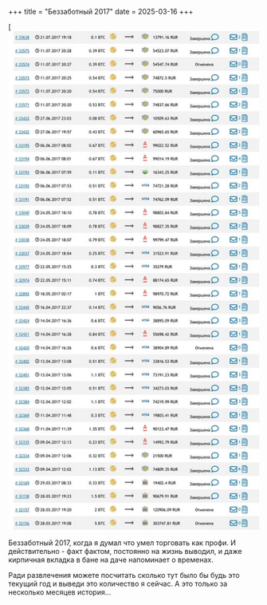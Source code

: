 +++
title = "Беззаботный 2017"
date = 2025-03-16
+++

[![Беззаботный 2017(/blog/23.jpg)](/blog/23.jpg)

Беззаботный 2017, когда я думал что умел торговать как профи. И действительно - факт фактом, постоянно на жизнь выводил, и даже кирпичная вкладка в бане на даче напоминает о временах.

Ради развлечения можете посчитать сколько тут было бы будь это текущий год и выведи это количество я сейчас. А это только за несколько месяцев история…